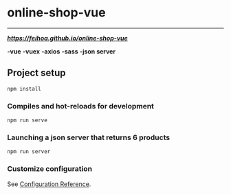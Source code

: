 # online-shop-vue

***

***https://feihoa.github.io/online-shop-vue***

**-vue**
**-vuex**
**-axios**
**-sass**
**-json server**


## Project setup
```
npm install
```

### Compiles and hot-reloads for development
```
npm run serve
```

### Launching a json server that returns 6 products
```
npm run server
```

### Customize configuration
See [Configuration Reference](https://cli.vuejs.org/config/).
